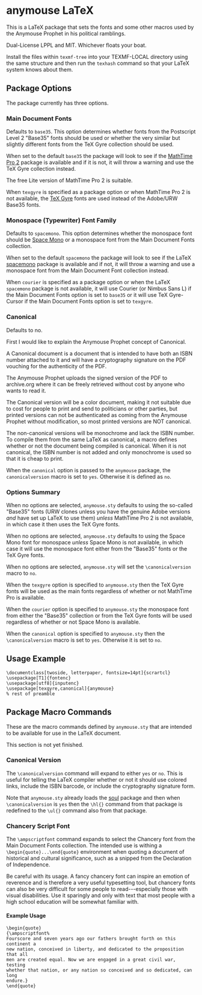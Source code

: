 anymouse LaTeX 
==============

This is a LaTeX package that sets the fonts and some other macros used by the
Anymouse Prophet in his political ramblings.

Dual-License LPPL and MIT. Whichever floats your boat.

Install the files within `texmf-tree` into your TEXMF-LOCAL directory using the
same structure and then run the `texhash` command so that your LaTeX system
knows about them.

Package Options
---------------

The package currently has three options.

### Main Document Fonts

Defaults to `base35`. This option determines whether fonts from the Postscript
Level 2 "Base35" fonts should be used or whether the very similar but slightly
different fonts from the TeX Gyre collection should be used.

When set to the default `base35` the package will look to see if the
[MathTime Pro 2](https://www.pctex.com/mtpro2.html) package is available and if
it is not, it will throw a warning and use the TeX Gyre collection instead.

The free Lite version of MathTime Pro 2 is suitable.

When `texgyre` is specified as a package option or when MathTime Pro 2 is not
available, the [TeX Gyre](https://ctan.org/pkg/tex-gyre) fonts are used instead
of the Adobe/URW Base35 fonts.

### Monospace (Typewriter) Font Family

Defaults to `spacemono`. This option determines whether the monospace font
should be [Space Mono](https://fonts.google.com/specimen/Space+Mono) or a
monospace font from the Main Document Fonts collection.

When set to the default `spacemono` the package will look to see if the LaTeX
[spacemono](https://github.com/AnymouseProphet/SpaceMono-LaTeX) package is
available and if not, it will throw a warning and use a monospace font from the
Main Document Font collection instead.

When `courier` is specified as a package option or when the LaTeX `spacemono`
package is not available, it will use Courier (or Nimbus Sans L) if the Main
Document Fonts option is set to `base35` or it will use TeX Gyre-Cursor if the
Main Document Fonts option is set to `texgyre`.

### Canonical

Defaults to no.

First I would like to explain the Anymouse Prophet concept of Canonical.

A Canonical document is a document that is intended to have both an ISBN number
attached to it and will have a cryptography signature on the PDF vouching for
the authenticity of the PDF.

The Anymouse Prophet uploads the signed version of the PDF to archive.org where
it can be freely retrieved without cost by anyone who wants to read it.

The Canonical version will be a color document, making it not suitable due to
cost for people to print and send to politicians or other parties, but printed
versions can not be authenticated as coming from the Anymouse Prophet without
modification, so most printed versions are NOT canonical.

The non-canonical versions will be monochrome and lack the ISBN number. To
compile them from the same LaTeX as canonical, a macro defines whether or not
the document being compiled is canonical. When it is not canonical, the ISBN
number is not added and only monochrome is used so that it is cheap to print.

When the `canonical` option is passed to the `anymouse` package, the
`canonicalversion` macro is set to `yes`. Otherwise it is defined as `no`.

### Options Summary

When no options are selected, `anymouse.sty` defaults to using the so-called
"Base35" fonts (URW clones unless you have the genuine Adobe versions *and*
have set up LaTeX to use them) *unless* MathTime Pro 2 is not available, in
which case it then uses the TeX Gyre fonts.

When no options are selected, `anymouse.sty` defaults to using the Space Mono
font for monospace *unless* Space Mono is not available, in which case it will
use the monospace font either from the "Base35" fonts or the TeX Gyre fonts.

When no options are selected, `anymouse.sty` will set the `\canonicalversion`
macro to `no`.

When the `texgyre` option is specified to `anymouse.sty` then the TeX Gyre fonts
will be used as the main fonts regardless of whether or not MathTime Pro is
available.

When the `courier` option is specified to `anymouse.sty` the monospace font from
either the "Base35" collection or from the TeX Gyre fonts will be used
regardless of whether or not Space Mono is available.

When the `canonical` option is specified to `anymouse.sty` then the
`\canonicalversion` macro is set to `yes`. Otherwise it is set to `no`.


Usage Example
-------------

    \documentclass[twoside, letterpaper, fontsize=14pt]{scrartcl}
    \usepackage[T1]{fontenc}
    \usepackage[utf8]{inputenc}
    \usepackage[texgyre,canonical]{anymouse}
    % rest of preamble


Package Macro Commands
----------------------

These are the macro commands defined by `anymouse.sty` that are intended to be
available for use in the LaTeX document.

This section is not yet finished.

### Canonical Version

The `\canonicalversion` command will expand to either `yes` or `no`. This is
useful for telling the LaTeX compiler whether or not it should use colored
links, include the ISBN barcode, or include the cryptography signature form.

Note that `anymouse.sty` already loads the [soul](https://www.ctan.org/pkg/soul)
package and then when `\canonicalversion` is `yes` then the `\hl{}` command from
that package is redefined to the `\ul{}` command also from that package.

### Chancery Script Font

The `\ampscriptfont` command expands to select the Chancery font from the Main
Document Fonts collection. The intended use is withing a
`\begin{quote}...\end{quote}` environment when quoting a document of historical
and cultural significance, such as a snipped from the Declaration of
Independence.

Be careful with its usage. A fancy chancery font can inspire an emotion of
reverence and is therefore a very useful typesetting tool, but chancery fonts
can also be very difficult for some people to read---especially those with
visual disabilities. Use it sparingly and only with text that most people with a
high school education will be somewhat familiar with.

#### Example Usage

    \begin{quote}
    {\ampscriptfont%
    Fourscore and seven years ago our fathers brought forth on this continent a
    new nation, conceived in liberty, and dedicated to the proposition that all
    men are created equal. Now we are engaged in a great civil war, testing
    whether that nation, or any nation so conceived and so dedicated, can long
    endure.} 
    \end{quote}
